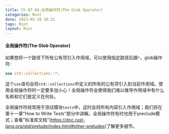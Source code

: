 ```yaml
---
title: Ch 07.04:全局操作符(The Glob Operator)
categories: Rust
date: 2023-05-18 10:21
tags: Rust
layout: Rust
---
```

#### 全局操作符(The Glob Operator)

如果想将一个路径下所有公有项引入作用域，可以使用指定路径后跟`*`，glob操作符:

```rust
use std::collections::*;
```

这个`use`语句会将`std::collections`中定义的所有的公有项引入到当前作用域。使用全局操作符时一定要多加小心！全局操作符会使得我们难以推导作用域中有什么名称和它们是定义在何处。

全局操作符经常用于测试模块`tests`中，这时会将所有内容引入作用域；我们将在第十一章"How to Write Tests"部分中讲解。全局操作符有时也用于preclude模式；查看"标准库文档"(https://doc.rust-lang.org/std/prelude/index.html#other-preludes)了解更多细节。

























